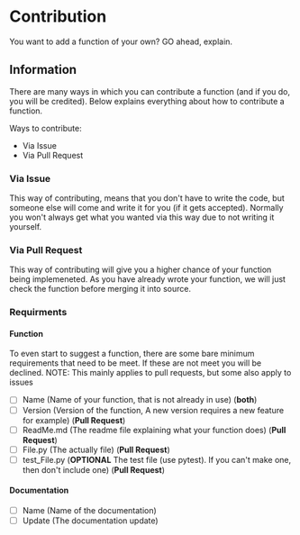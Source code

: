 # Contribution

You want to add a function of your own? GO ahead, explain.

## Information

There are many ways in which you can contribute a function (and if you do, you will be credited). Below explains everything about how to contribute a function.

Ways to contribute:

- Via Issue
- Via Pull Request

### Via Issue

This way of contributing, means that you don't have to write the code, but someone else will come and write it for you (if it gets accepted). Normally you won't always get what you wanted via this way due to not writing it yourself.

### Via Pull Request

This way of contributing will give you a higher chance of your function being implemeneted. As you have already wrote your function, we will just check the function before merging it into source.

### Requirments

#### Function

To even start to suggest a function, there are some bare minimum requirements that need to be meet. If these are not meet you will be declined.
NOTE: This mainly applies to pull requests, but some also apply to issues

- [ ] Name (Name of your function, that is not already in use) (**both**)
- [ ] Version (Version of the function, A new version requires a new feature for example) (**Pull Request**)
- [ ] ReadMe.md (The readme file explaining what your function does) (**Pull Request**)
- [ ] File.py (The actually file) (**Pull Request**)
- [ ] test_File.py (**OPTIONAL** The test file (use pytest). If you can't make one, then don't include one) (**Pull Request**)

#### Documentation

- [ ] Name (Name of the documentation)
- [ ] Update (The documentation update)
